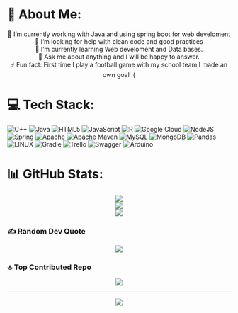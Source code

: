 # 💫 About Me:

<div align="center">
🔭 I’m currently working with Java and using spring boot for web develoment <br>🤝 I’m looking for help with clean code and good practices<br>🌱 I’m currently learning Web develoment and Data bases.<br>💬 Ask me about anything and I will be happy to answer.<br>⚡ Fun fact: First time I play a football game with my school team I made an own goal :( 
  
</div>


# 💻 Tech Stack:
![C++](https://img.shields.io/badge/c++-%2300599C.svg?style=for-the-badge&logo=c%2B%2B&logoColor=white) ![Java](https://img.shields.io/badge/java-%23ED8B00.svg?style=for-the-badge&logo=java&logoColor=white) ![HTML5](https://img.shields.io/badge/html5-%23E34F26.svg?style=for-the-badge&logo=html5&logoColor=white) ![JavaScript](https://img.shields.io/badge/javascript-%23323330.svg?style=for-the-badge&logo=javascript&logoColor=%23F7DF1E) ![R](https://img.shields.io/badge/r-%23276DC3.svg?style=for-the-badge&logo=r&logoColor=white) ![Google Cloud](https://img.shields.io/badge/Google%20Cloud-%234285F4.svg?style=for-the-badge&logo=google-cloud&logoColor=white) ![NodeJS](https://img.shields.io/badge/node.js-6DA55F?style=for-the-badge&logo=node.js&logoColor=white) ![Spring](https://img.shields.io/badge/spring-%236DB33F.svg?style=for-the-badge&logo=spring&logoColor=white) ![Apache](https://img.shields.io/badge/apache-%23D42029.svg?style=for-the-badge&logo=apache&logoColor=white) ![Apache Maven](https://img.shields.io/badge/Apache%20Maven-C71A36?style=for-the-badge&logo=Apache%20Maven&logoColor=white) ![MySQL](https://img.shields.io/badge/mysql-%2300f.svg?style=for-the-badge&logo=mysql&logoColor=white) ![MongoDB](https://img.shields.io/badge/MongoDB-%234ea94b.svg?style=for-the-badge&logo=mongodb&logoColor=white) ![Pandas](https://img.shields.io/badge/pandas-%23150458.svg?style=for-the-badge&logo=pandas&logoColor=white) ![LINUX](https://img.shields.io/badge/Linux-FCC624?style=for-the-badge&logo=linux&logoColor=black) ![Gradle](https://img.shields.io/badge/Gradle-02303A.svg?style=for-the-badge&logo=Gradle&logoColor=white) ![Trello](https://img.shields.io/badge/Trello-%23026AA7.svg?style=for-the-badge&logo=Trello&logoColor=white) ![Swagger](https://img.shields.io/badge/-Swagger-%23Clojure?style=for-the-badge&logo=swagger&logoColor=white) ![Arduino](https://img.shields.io/badge/-Arduino-00979D?style=for-the-badge&logo=Arduino&logoColor=white)
# 📊 GitHub Stats:
<div align="center">
  
![](https://github-readme-stats.vercel.app/api?username=manuelRestrep0&theme=calm&hide_border=false&include_all_commits=true&count_private=true)<br/>
![](https://github-readme-streak-stats.herokuapp.com/?user=manuelRestrep0&theme=calm&hide_border=false)<br/>
![](https://github-readme-stats.vercel.app/api/top-langs/?username=manuelRestrep0&theme=calm&hide_border=false&include_all_commits=true&count_private=true&layout=compact)
 
</div>


### ✍️ Random Dev Quote
<div align="center">
  
![](https://quotes-github-readme.vercel.app/api?type=horizontal&theme=radical)
  
</div>

### 🔝 Top Contributed Repo

<div align="center">
  
![](https://github-contributor-stats.vercel.app/api?username=manuelRestrep0&limit=5&theme=dark&combine_all_yearly_contributions=true)

---
[![](https://visitcount.itsvg.in/api?id=manuelRestrep0&icon=0&color=0)](https://visitcount.itsvg.in)
  
  </div>

<!-- Proudly created with GPRM ( https://gprm.itsvg.in ) -->
